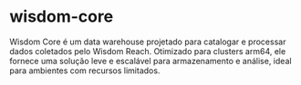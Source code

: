 # wisdom-core
Wisdom Core é um data warehouse projetado para catalogar e processar dados coletados pelo Wisdom Reach. Otimizado para clusters arm64, ele fornece uma solução leve e escalável para armazenamento e análise, ideal para ambientes com recursos limitados.
